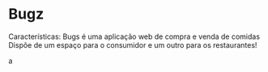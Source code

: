 # Bugz

Características:
Bugs é uma aplicação web de compra e venda de comidas
Dispõe de um espaço para o consumidor e um outro para os restaurantes!

a
